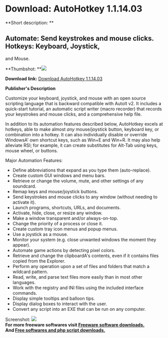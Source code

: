 # Download: AutoHotkey 1.1.14.03

**Short description: **

## Automate: Send keystrokes and mouse clicks. Hotkeys: Keyboard, Joystick,
and Mouse.

  
**Thumbshot: **![](http://www.freewarefiles.com/screenshot/autohotkey_md.jpg)   
  
**Download link:** [Download AutoHotkey 1.1.14.03](http://freesoftwares.boysofts.com/AutoHotkey_program_8568.html)  
  

**Publisher's Description**  
  

Customize your keyboard, joystick, and mouse with an open source scripting
language that is backward compatible with AutoIt v2. It includes a quick-start
tutorial, an automatic script writer (macro recorder) that records your
keystrokes and mouse clicks, and a comprehensive help file.

In addition to its automation features described below, AutoHotkey excels at
hotkeys, able to make almost *any* mouse/joystick button, keyboard key, or
combination into a hotkey. It can also individually disable or override
WindowsA' own shortcut keys, such as Win+E and Win+R. It may also help
alleviate RSI; for example, it can create substitutes for Alt-Tab using keys,
mouse wheel, or buttons.

Major Automation Features:

  * Define abbreviations that expand as you type them (auto-replace). 
  * Create custom GUI windows and menu bars. 
  * Retrieve or change the volume, mute, and other settings of any soundcard. 
  * Remap keys and mouse/joystick buttons. 
  * Send keystrokes and mouse clicks to any window (without needing to activate it). 
  * Launch programs, shortcuts, URLs, and documents. 
  * Activate, hide, close, or resize any window. 
  * Make a window transparent and/or always-on-top. 
  * Change the priority of a process or close it. 
  * Create custom tray icon menus and popup menus. 
  * Use a joystick as a mouse. 
  * Monitor your system (e.g. close unwanted windows the moment they appear). 
  * Automate game actions by detecting pixel colors. 
  * Retrieve and change the clipboardA's contents, even if it contains files copied from the Explorer. 
  * Perform any operation upon a set of files and folders that match a wildcard pattern. 
  * Read, write, and parse text files more easily than in most other languages. 
  * Work with the registry and INI files using the included interface commands. 
  * Display simple tooltips and balloon tips. 
  * Display dialog boxes to interact with the user. 
  * Convert any script into an EXE that can be run on any computer. 

  
  
Screenshot: ![](http://www.freewarefiles.com/screenshot/autohotkey.jpg)  
**For more freeware softwares visit [Freeware software downloads.](http://freesoftwares.boysofts.com/)**   
**And [Free softwares and php script downloads.](http://www.boysofts.com/)**

